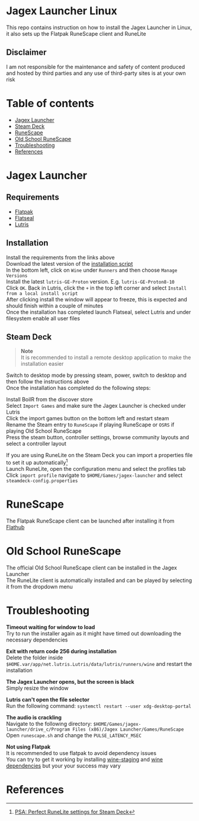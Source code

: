 # Jagex Launcher Linux

This repo contains instruction on how to install the Jagex Launcher in Linux, it also sets up the Flatpak RuneScape client and RuneLite<br>

## Disclaimer

I am not responsible for the maintenance and safety of content produced and hosted by third parties and any use of third-party sites is at your own risk

# Table of contents

- [Jagex Launcher](#jagex-launcher)
- [Steam Deck](#steam-deck)
- [RuneScape](#runescape)
- [Old School RuneScape](#old-school-runescape)
- [Troubleshooting](#troubleshooting)
- [References](#references)

# Jagex Launcher

## Requirements

* [Flatpak](https://www.flatpak.org/setup)<br>
* [Flatseal](https://flathub.org/apps/com.github.tchx84.Flatseal)<br>
* [Lutris](https://flathub.org/apps/net.lutris.Lutris)<br>


## Installation

Install the requirements from the links above<br>
Download the latest version of the [installation script](https://raw.githubusercontent.com/TormStorm/jagex-launcher-linux/main/resources/jagexlauncher.yml)<br>
In the bottom left, click on `Wine` under `Runners` and then choose `Manage Versions`<br>
Install the latest `lutris-GE-Proton` version. E.g. `lutris-GE-Proton8-10`<br>
Click `OK`. Back in Lutris, click the `+` in the top left corner and select `Install from a local install script`<br>
After clicking install the window will appear to freeze, this is expected and should finish within a couple of minutes<br>
Once the installation has completed launch Flatseal, select Lutris and under filesystem enable all user files<br>

## Steam Deck

> **Note**<br>
> It is recommended to install a remote desktop application to make the installation easier<br>

Switch to desktop mode by pressing steam, power, switch to desktop and then follow the instructions above<br>
Once the installation has completed do the following steps:<br>

Install BoilR from the discover store<br>
Select `Import Games` and make sure the Jagex Launcher is checked under Lutris<br>
Click the import games button on the bottom left and restart steam<br>
Rename the Steam entry to `RuneScape` if playing RuneScape or `OSRS` if playing Old School RuneScape<br>
Press the steam button, controller settings, browse community layouts and select a controller layout<br>

If you are using RuneLite on the Steam Deck you can import a properties file to set it up automatically[^1]<br>
Launch RuneLite, open the configuration menu and select the profiles tab<br>
Click `import profile` navigate to `$HOME/Games/jagex-launcher` and select `steamdeck-config.properties`

# RuneScape

The Flatpak RuneScape client can be launched after installing it from [Flathub](https://flathub.org/apps/com.jagex.RuneScape)<br>

# Old School RuneScape

The official Old School RuneScape client can be installed in the Jagex Launcher<br>
The RuneLite client is automatically installed and can be played by selecting it from the dropdown menu

# Troubleshooting

**Timeout waiting for window to load**<br>
Try to run the installer again as it might have timed out downloading the necessary dependencies<br>

**Exit with return code 256 during installation**<br>
Delete the folder inside `$HOME.var/app/net.lutris.Lutris/data/lutris/runners/wine` and restart the installation<br>

**The Jagex Launcher opens, but the screen is black**<br>
Simply resize the window<br>

**Lutris can't open the file selector**<br>
Run the following command: `systemctl restart --user xdg-desktop-portal`<br>

**The audio is crackling**<br>
Navigate to the following directory: `$HOME/Games/jagex-launcher/drive_c/Program Files (x86)/Jagex Launcher/Games/RuneScape`
Open `runescape.sh` and change the `PULSE_LATENCY_MSEC`
  
**Not using Flatpak**<br>
It is recommended to use flatpak to avoid dependency issues<br>
You can try to get it working by installing [wine-staging](https://wiki.winehq.org/Download) and [wine dependencies](https://github.com/lutris/docs/blob/master/WineDependencies.md) but your your success may vary
  
# References
[^1]: [PSA: Perfect RuneLite settings for Steam Deck](https://www.reddit.com/r/2007scape/comments/yzbuwc/psa_perfect_runelite_settings_for_steam_deck)

